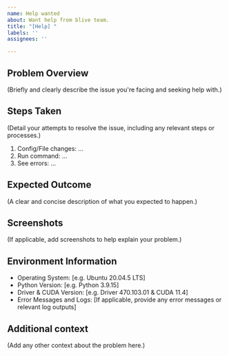 ```yaml
---
name: Help wanted
about: Want help from blive team.
title: "[Help] "
labels: ''
assignees: ''

---
```


## Problem Overview
(Briefly and clearly describe the issue you're facing and seeking help with.)

## Steps Taken
(Detail your attempts to resolve the issue, including any relevant steps or processes.)
1. Config/File changes: ...
2. Run command: ...
3. See errors: ...

## Expected Outcome
(A clear and concise description of what you expected to happen.)

## Screenshots
(If applicable, add screenshots to help explain your problem.)

## Environment Information
 - Operating System: [e.g. Ubuntu 20.04.5 LTS]
 - Python Version: [e.g. Python 3.9.15]
 - Driver & CUDA Version: [e.g. Driver 470.103.01 & CUDA 11.4]
 - Error Messages and Logs: [If applicable, provide any error messages or relevant log outputs]

## Additional context
(Add any other context about the problem here.)
